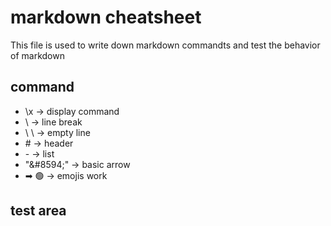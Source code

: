 # markdown cheatsheet
This file is used to write down markdown commandts and test the behavior of markdown

## command
- \\x &#8594; display command
- \\ &#8594; line break
- \\
  \\ &#8594; empty line 
- \# &#8594; header  
- \- &#8594; list  
- "&\#8594;" &#8594; basic arrow  
- ➡ 🟢 &#8594; emojis work  

## test area
